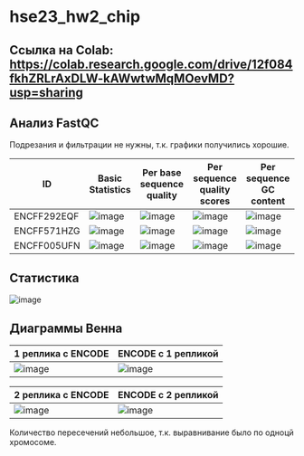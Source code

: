 # hse23_hw2_chip


## Ссылка на Colab: https://colab.research.google.com/drive/12f084fkhZRLrAxDLW-kAWwtwMqMOevMD?usp=sharing

## Анализ FastQC
Подрезания и фильтрации не нужны, т.к. графики получились хорошие.

ID | Basic Statistics | Per base sequence quality | Per sequence quality scores | Per sequence GC content
--- | --- | --- | --- | ---
ENCFF292EQF | ![image](https://user-images.githubusercontent.com/66266655/222913367-795f51f4-6153-496b-abb4-698ab326a1ac.png) | ![image](https://user-images.githubusercontent.com/66266655/222913380-aaca5cf6-0363-4211-ad0d-cbb0042dfefd.png) | ![image](https://user-images.githubusercontent.com/66266655/222913413-01956510-03ec-4933-8de1-8e149e8f79c7.png) | ![image](https://user-images.githubusercontent.com/66266655/222913445-1d236b54-16c1-4ded-9308-784b52e2d7c9.png) |
ENCFF571HZG | ![image](https://user-images.githubusercontent.com/66266655/222913572-9fa201eb-2590-4e11-b97b-976c9a20ccd5.png) | ![image](https://user-images.githubusercontent.com/66266655/222913584-d8cc3555-cd61-4f1a-8d8e-21ee5155fa21.png) | ![image](https://user-images.githubusercontent.com/66266655/222913605-1f82ad98-8fde-49d4-bdc3-7be5e8406c30.png) | ![image](https://user-images.githubusercontent.com/66266655/222913616-41b00db1-747f-4a03-9338-6759e68ebfbd.png) |
ENCFF005UFN | ![image](https://user-images.githubusercontent.com/66266655/222913641-b0dfadee-6dcb-4ba1-a3b4-2acf5ebd7f79.png) | ![image](https://user-images.githubusercontent.com/66266655/222913653-1c511dd7-edb3-4b11-a7ff-5ebf1e2a0d73.png) | ![image](https://user-images.githubusercontent.com/66266655/222913672-beee58c7-6704-45cf-a8fe-6a93ce898972.png) | ![image](https://user-images.githubusercontent.com/66266655/222913687-cecdd73c-de58-4c4e-83a0-2e0693aeed50.png) |

## Статистика
![image](https://user-images.githubusercontent.com/66266655/222914283-2cf6bfcc-03e4-42dc-bde5-c52906c3e4aa.png)


## Диаграммы Венна

1 реплика с ENCODE | ENCODE с 1 репликой
--- | ---
![image](https://user-images.githubusercontent.com/66266655/222913852-c2683212-6980-45e3-8b1d-32c89dd59eac.png) | ![image](https://user-images.githubusercontent.com/66266655/222913879-3ed5fb0d-bbc6-4043-87b7-7207bdb9ae98.png)


2 реплика с ENCODE | ENCODE с 2 репликой
--- | ---
![image](https://user-images.githubusercontent.com/66266655/222913898-93db14c7-7bb8-44a1-88d9-05e51c699148.png) | ![image](https://user-images.githubusercontent.com/66266655/222913909-f495df91-938c-456d-910f-d3fb51433e1f.png)

Количество пересечений небольшое, т.к. выравнивание было по одноцй хромосоме.
